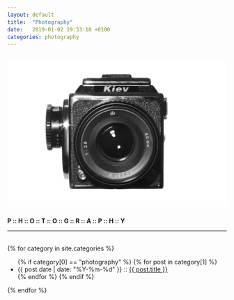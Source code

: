 ```yaml
---
layout: default
title:  "Photography"
date:   2019-01-02 19:33:18 +0100
categories: photography
---
```

![kiev88](/img/kiev88.jpg)
---

__P :: H :: O :: T :: O :: G :: R :: A :: P :: H :: Y__

---
<br>
{% for category in site.categories %}
  <ul>
    {% if category[0] == "photography" %}
        {% for post in category[1] %}
            <li>{{ post.date | date: "%Y-%m-%d" }} :: <a href="{{ post.url }}">{{ post.title }}</a> </li>
        {% endfor %}
    {% endif %}
  </ul>
{% endfor %}

